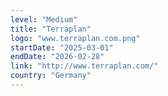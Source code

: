 ```yaml
---
level: "Medium"
title: "Terraplan"
logo: "www.terraplan.com.png"
startDate: "2025-03-01"
endDate: "2026-02-28"
link: "http://www.terraplan.com/"
country: "Germany"
---
```

